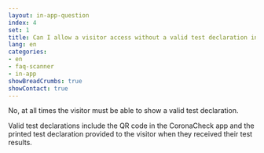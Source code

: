 ```yaml
---
layout: in-app-question
index: 4
set: 1
title: Can I allow a visitor access without a valid test declaration in the CoronaCheck app? 
lang: en
categories:
- en
- faq-scanner
- in-app
showBreadCrumbs: true
showContact: true
---
```

No, at all times the visitor must be able to show a valid test declaration. 

Valid test declarations include the QR code in the CoronaCheck app and the printed test declaration provided to the visitor when they received their test results.
